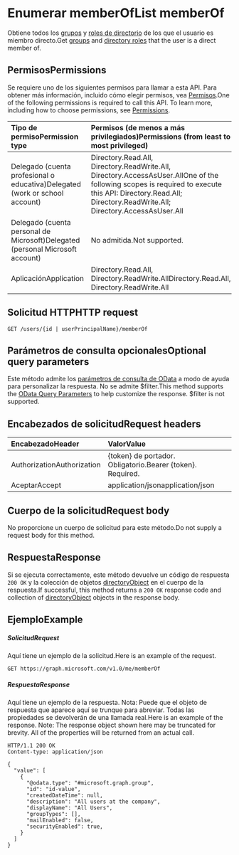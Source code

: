 # <a name="list-memberof"></a><span data-ttu-id="ebbc2-101">Enumerar memberOf</span><span class="sxs-lookup"><span data-stu-id="ebbc2-101">List memberOf</span></span>

<span data-ttu-id="ebbc2-102">Obtiene todos los [grupos](../resources/group.md) y [roles de directorio](../resources/directoryrole.md) de los que el usuario es miembro directo.</span><span class="sxs-lookup"><span data-stu-id="ebbc2-102">Get [groups](../resources/group.md) and [directory roles](../resources/directoryrole.md) that the user is a direct member of.</span></span> 

## <a name="permissions"></a><span data-ttu-id="ebbc2-103">Permisos</span><span class="sxs-lookup"><span data-stu-id="ebbc2-103">Permissions</span></span>
<span data-ttu-id="ebbc2-p101">Se requiere uno de los siguientes permisos para llamar a esta API. Para obtener más información, incluido cómo elegir permisos, vea [Permisos](../../../concepts/permissions_reference.md).</span><span class="sxs-lookup"><span data-stu-id="ebbc2-p101">One of the following permissions is required to call this API. To learn more, including how to choose permissions, see [Permissions](../../../concepts/permissions_reference.md).</span></span>

|<span data-ttu-id="ebbc2-106">Tipo de permiso</span><span class="sxs-lookup"><span data-stu-id="ebbc2-106">Permission type</span></span>      | <span data-ttu-id="ebbc2-107">Permisos (de menos a más privilegiados)</span><span class="sxs-lookup"><span data-stu-id="ebbc2-107">Permissions (from least to most privileged)</span></span>              |
|:--------------------|:---------------------------------------------------------|
|<span data-ttu-id="ebbc2-108">Delegado (cuenta profesional o educativa)</span><span class="sxs-lookup"><span data-stu-id="ebbc2-108">Delegated (work or school account)</span></span> | <span data-ttu-id="ebbc2-109">Directory.Read.All, Directory.ReadWrite.All, Directory.AccessAsUser.All</span><span class="sxs-lookup"><span data-stu-id="ebbc2-109">One of the following scopes is required to execute this API: Directory.Read.All; Directory.ReadWrite.All; Directory.AccessAsUser.All</span></span>    |
|<span data-ttu-id="ebbc2-110">Delegado (cuenta personal de Microsoft)</span><span class="sxs-lookup"><span data-stu-id="ebbc2-110">Delegated (personal Microsoft account)</span></span> | <span data-ttu-id="ebbc2-111">No admitida.</span><span class="sxs-lookup"><span data-stu-id="ebbc2-111">Not supported.</span></span>    |
|<span data-ttu-id="ebbc2-112">Aplicación</span><span class="sxs-lookup"><span data-stu-id="ebbc2-112">Application</span></span> | <span data-ttu-id="ebbc2-113">Directory.Read.All, Directory.ReadWrite.All</span><span class="sxs-lookup"><span data-stu-id="ebbc2-113">Directory.Read.All, Directory.ReadWrite.All</span></span> |

## <a name="http-request"></a><span data-ttu-id="ebbc2-114">Solicitud HTTP</span><span class="sxs-lookup"><span data-stu-id="ebbc2-114">HTTP request</span></span>
<!-- { "blockType": "ignored" } -->
```http
GET /users/{id | userPrincipalName}/memberOf
```
## <a name="optional-query-parameters"></a><span data-ttu-id="ebbc2-115">Parámetros de consulta opcionales</span><span class="sxs-lookup"><span data-stu-id="ebbc2-115">Optional query parameters</span></span>
<span data-ttu-id="ebbc2-p102">Este método admite los [parámetros de consulta de OData](http://developer.microsoft.com/en-us/graph/docs/overview/query_parameters) a modo de ayuda para personalizar la respuesta. No se admite $filter.</span><span class="sxs-lookup"><span data-stu-id="ebbc2-p102">This method supports the [OData Query Parameters](http://developer.microsoft.com/en-us/graph/docs/overview/query_parameters) to help customize the response. $filter is not supported.</span></span> 

## <a name="request-headers"></a><span data-ttu-id="ebbc2-118">Encabezados de solicitud</span><span class="sxs-lookup"><span data-stu-id="ebbc2-118">Request headers</span></span>
| <span data-ttu-id="ebbc2-119">Encabezado</span><span class="sxs-lookup"><span data-stu-id="ebbc2-119">Header</span></span>       | <span data-ttu-id="ebbc2-120">Valor</span><span class="sxs-lookup"><span data-stu-id="ebbc2-120">Value</span></span> |
|:---------------|:--------|
| <span data-ttu-id="ebbc2-121">Authorization</span><span class="sxs-lookup"><span data-stu-id="ebbc2-121">Authorization</span></span>  | <span data-ttu-id="ebbc2-p103">{token} de portador. Obligatorio.</span><span class="sxs-lookup"><span data-stu-id="ebbc2-p103">Bearer {token}. Required.</span></span>  |
| <span data-ttu-id="ebbc2-124">Aceptar</span><span class="sxs-lookup"><span data-stu-id="ebbc2-124">Accept</span></span>  | <span data-ttu-id="ebbc2-125">application/json</span><span class="sxs-lookup"><span data-stu-id="ebbc2-125">application/json</span></span>|

## <a name="request-body"></a><span data-ttu-id="ebbc2-126">Cuerpo de la solicitud</span><span class="sxs-lookup"><span data-stu-id="ebbc2-126">Request body</span></span>
<span data-ttu-id="ebbc2-127">No proporcione un cuerpo de solicitud para este método.</span><span class="sxs-lookup"><span data-stu-id="ebbc2-127">Do not supply a request body for this method.</span></span>

## <a name="response"></a><span data-ttu-id="ebbc2-128">Respuesta</span><span class="sxs-lookup"><span data-stu-id="ebbc2-128">Response</span></span>

<span data-ttu-id="ebbc2-129">Si se ejecuta correctamente, este método devuelve un código de respuesta `200 OK` y la colección de objetos [directoryObject](../resources/directoryobject.md) en el cuerpo de la respuesta.</span><span class="sxs-lookup"><span data-stu-id="ebbc2-129">If successful, this method returns a `200 OK` response code and collection of [directoryObject](../resources/directoryobject.md) objects in the response body.</span></span>
## <a name="example"></a><span data-ttu-id="ebbc2-130">Ejemplo</span><span class="sxs-lookup"><span data-stu-id="ebbc2-130">Example</span></span>
##### <a name="request"></a><span data-ttu-id="ebbc2-131">Solicitud</span><span class="sxs-lookup"><span data-stu-id="ebbc2-131">Request</span></span>
<span data-ttu-id="ebbc2-132">Aquí tiene un ejemplo de la solicitud.</span><span class="sxs-lookup"><span data-stu-id="ebbc2-132">Here is an example of the request.</span></span>
<!-- {
  "blockType": "request",
  "name": "get_memberof"
}-->
```http
GET https://graph.microsoft.com/v1.0/me/memberOf
```
##### <a name="response"></a><span data-ttu-id="ebbc2-133">Respuesta</span><span class="sxs-lookup"><span data-stu-id="ebbc2-133">Response</span></span>
<span data-ttu-id="ebbc2-p104">Aquí tiene un ejemplo de la respuesta. Nota: Puede que el objeto de respuesta que aparece aquí se trunque para abreviar. Todas las propiedades se devolverán de una llamada real.</span><span class="sxs-lookup"><span data-stu-id="ebbc2-p104">Here is an example of the response. Note: The response object shown here may be truncated for brevity. All of the properties will be returned from an actual call.</span></span>
<!-- {
  "blockType": "response",
  "truncated": true,
  "@odata.type": "microsoft.graph.directoryObject",
  "isCollection": true
} -->
```http
HTTP/1.1 200 OK
Content-type: application/json

{
  "value": [
    {
      "@odata.type": "#microsoft.graph.group",
      "id": "id-value",
      "createdDateTime": null,
      "description": "All users at the company",
      "displayName": "All Users",
      "groupTypes": [],
      "mailEnabled": false,
      "securityEnabled": true,
    }
  ]
}
```

<!-- uuid: 8fcb5dbc-d5aa-4681-8e31-b001d5168d79
2015-10-25 14:57:30 UTC -->
<!-- {
  "type": "#page.annotation",
  "description": "List memberOf",
  "keywords": "",
  "section": "documentation",
  "tocPath": ""
}-->
